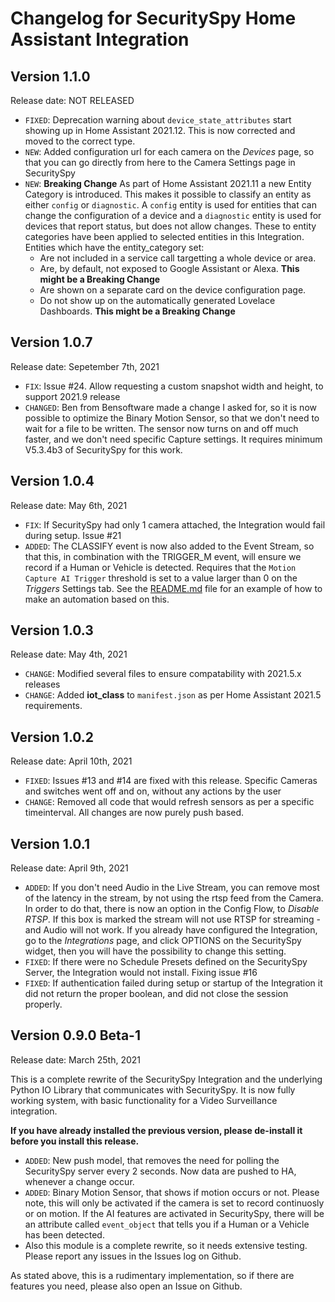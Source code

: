 # Changelog for SecuritySpy Home Assistant Integration

## Version 1.1.0

Release date: NOT RELEASED

* `FIXED`: Deprecation warning about `device_state_attributes` start showing up in Home Assistant 2021.12. This is now corrected and moved to the correct type.
* `NEW`: Added configuration url for each camera on the *Devices* page, so that you can go directly from here to the Camera Settings page in SecuritySpy
* `NEW`: **Breaking Change** As part of Home Assistant 2021.11 a new Entity Category is introduced. This makes it possible to classify an entity as either `config` or `diagnostic`. A `config` entity is used for entities that can change the configuration of a device and a `diagnostic` entity is used for devices that report status, but does not allow changes. These to entity categories have been applied to selected entities in this Integration.<br>
Entities which have the entity_category set:
  * Are not included in a service call targetting a whole device or area.
  * Are, by default, not exposed to Google Assistant or Alexa. **This might be a Breaking Change**
  * Are shown on a separate card on the device configuration page.
  * Do not show up on the automatically generated Lovelace Dashboards. **This might be a Breaking Change**

## Version 1.0.7

Release date: Sepetember 7th, 2021

* `FIX`: Issue #24. Allow requesting a custom snapshot width and height, to support 2021.9 release
* `CHANGED`: Ben from Bensoftware made a change I asked for, so it is now possible to optimize the Binary Motion Sensor, so that we don't need to wait for a file to be written. The sensor now turns on and off much faster, and we don't need specific Capture settings. It requires minimum V5.3.4b3 of SecuritySpy for this work.

## Version 1.0.4

Release date: May 6th, 2021

* `FIX`: If SecuritySpy had only 1 camera attached, the Integration would fail during setup. Issue #21
* `ADDED`: The CLASSIFY event is now also added to the Event Stream, so that this, in combination with the TRIGGER_M event, will ensure we record if a Human or Vehicle is detected. Requires that the `Motion Capture AI Trigger` threshold is set to a value larger than 0 on the *Triggers* Settings tab. See the [README.md](https://github.com/briis/securityspy#capture-image-when-person-is-detected) file for an example of how to make an automation based on this.


## Version 1.0.3

Release date: May 4th, 2021

* `CHANGE`: Modified several files to ensure compatability with 2021.5.x releases
* `CHANGE`: Added **iot_class** to `manifest.json` as per Home Assistant 2021.5 requirements.

## Version 1.0.2

Release date: April 10th, 2021

* `FIXED`: Issues #13 and #14 are fixed with this release. Specific Cameras and switches went off and on, without any actions by the user
* `CHANGE`: Removed all code that would refresh sensors as per a specific timeinterval. All changes are now purely push based.

## Version 1.0.1

Release date: April 9th, 2021

* `ADDED`: If you don't need Audio in the Live Stream, you can remove most of the latency in the stream, by not using the rtsp feed from the Camera. In order to do that, there is now an option in the Config Flow, to *Disable RTSP*. If this box is marked the stream will not use RTSP for streaming - and Audio will not work. If you already have configured the Integration, go to the *Integrations* page, and click OPTIONS on the SecuritySpy widget, then you will have the possibility to change this setting.
* `FIXED`: If there were no Schedule Presets defined on the SecuritySpy Server, the Integration would not install. Fixing issue #16
* `FIXED`: If authentication failed during setup or startup of the Integration it did not return the proper boolean, and did not close the session properly.

## Version 0.9.0 Beta-1

Release date: March 25th, 2021

This is a complete rewrite of the SecuritySpy Integration and the underlying Python IO Library that communicates with SecuritySpy. It is now fully working system, with basic functionality for a Video Surveillance integration.

**If you have already installed the previous version, please de-install it before you install this release.**

* `ADDED`: New push model, that removes the need for polling the SecuritySpy server every 2 seconds. Now data are pushed to HA, whenever a change occur.
* `ADDED`: Binary Motion Sensor, that shows if motion occurs or not. Please note, this will only be activated if the camera is set to record continuosly or on motion. If the AI features are activated in SecuritySpy, there will be an attribute called `event_object` that tells you if a Human or a Vehicle has been detected.
* Also this module is a complete rewrite, so it needs extensive testing. Please report any issues in the Issues log on Github.

As stated above, this is a rudimentary implementation, so if there are features you need, please also open an Issue on Github.